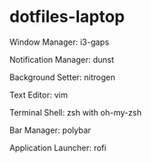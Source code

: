 # dotfiles-laptop

Window Manager: i3-gaps


Notification Manager: dunst


Background Setter: nitrogen


Text Editor: vim


Terminal Shell: zsh with oh-my-zsh 


Bar Manager: polybar


Application Launcher: rofi
